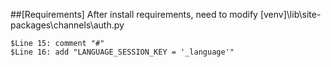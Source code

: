 ##[Requirements]
After install requirements, need to modify [venv]\lib\site-packages\channels\auth.py
```
$Line 15: comment "#"
$Line 16: add "LANGUAGE_SESSION_KEY = '_language'"
```